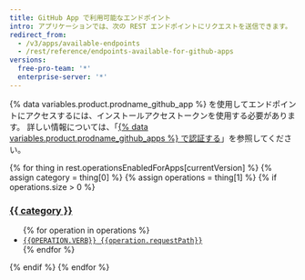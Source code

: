 ```yaml
---
title: GitHub App で利用可能なエンドポイント
intro: アプリケーションでは、次の REST エンドポイントにリクエストを送信できます。
redirect_from:
  - /v3/apps/available-endpoints
  - /rest/reference/endpoints-available-for-github-apps
versions:
  free-pro-team: '*'
  enterprise-server: '*'
---
```


{% data variables.product.prodname_github_app %} を使用してエンドポイントにアクセスするには、インストールアクセストークンを使用する必要があります。 詳しい情報については、「[{% data variables.product.prodname_github_apps %} で認証する](/apps/building-github-apps/authenticating-with-github-apps/#authenticating-as-an-installation)」を参照してください。

{% for thing in rest.operationsEnabledForApps[currentVersion] %}
{% assign category = thing[0] %}
{% assign operations = thing[1] %}
{% if operations.size > 0 %}
  <h3 id="{{category}}">
    <a href="#{{category}}">{{ category }}</a>
  </h3>  
  <ul>
  {% for operation in operations %}
  <li><a href="/{{currentLanguage}}/rest/reference/{{operation.category}}#{{operation.slug}}"><code><span style="text-transform: uppercase">{{operation.verb}}</span> {{operation.requestPath}}</code></a></li>
  {% endfor %}
  </ul>
{% endif %}
{% endfor %}
